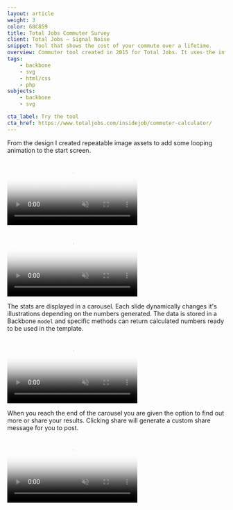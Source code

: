 ```yaml
---
layout: article
weight: 3
color: 68C859
title: Total Jobs Commuter Survey
client: Total Jobs — Signal Noise
snippet: Tool that shows the cost of your commute over a lifetime.
overview: Commuter tool created in 2015 for Total Jobs. It uses the information from user's daily commute. It calculates a few interesting stats displayed with illustrations.
tags:
    - backbone
    - svg
    - html/css
    - php
subjects:
    - backbone
    - svg

cta_label: Try the tool
cta_href: https://www.totaljobs.com/insidejob/commuter-calculator/
---
```

From the design I created repeatable image assets to add some looping animation to the start screen.

<video
    muted playsinline loop autoplay
    src="videos/start_animation.mp4"
    poster="images/start_animation_poster.jpg">
</video>

<video
    muted playsinline loop autoplay
    src="videos/form.mp4"
    poster="images/form_poster.jpg">
</video>

The stats are displayed in a carousel. Each slide dynamically changes it's illustrations depending on the numbers generated. The data is stored in a Backbone `model` and specific methods can return calculated numbers ready to be used in the template.

<video
    muted playsinline loop autoplay
    src="videos/slides.mp4"
    poster="images/slides_poster.jpg">
</video>

When you reach the end of the carousel you are given the option to find out more or share your results. Clicking share will generate a custom share message for you to post.

<video
    muted playsinline loop autoplay
src="videos/end.mp4"
    poster="images/end_poster.jpg">
</video>
